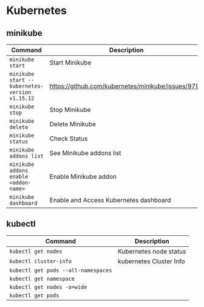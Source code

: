 # Kubernetes

## minikube

|     Command                                  |      Description                                 |
|----------------------------------------------|--------------------------------------------------|
|`minikube start`                              | Start Minikube                                   |
|`minikube start --kubernetes-version v1.15.12`|https://github.com/kubernetes/minikube/issues/9792|
|`minikube stop`                               | Stop Minikube                                    |
|`minikube delete`                             | Delete Minikube                                  |
|`minikube status`                             | Check Status                                     |
|`minikube addons list`                        | See Minikube addons list                         |
|`minikube addons enable <addon-name>`         | Enable Minikube addon                            |
|`minikube dashboard`                          | Enable and Access Kubernetes dashboard           |

## kubectl

|     Command                       |      Description       |
|-----------------------------------|------------------------|
|`kubectl get nodes`                | Kubernetes node status |
|`kubectl cluster-info`             | kubernetes Cluster Info|
|`kubectl get pods --all-namespaces`|                        |
|`kubectl get namespace`            |                        |
|`kubectl get nodes -o=wide`        |                        |
|`kubectl get pods`                 |                        |


